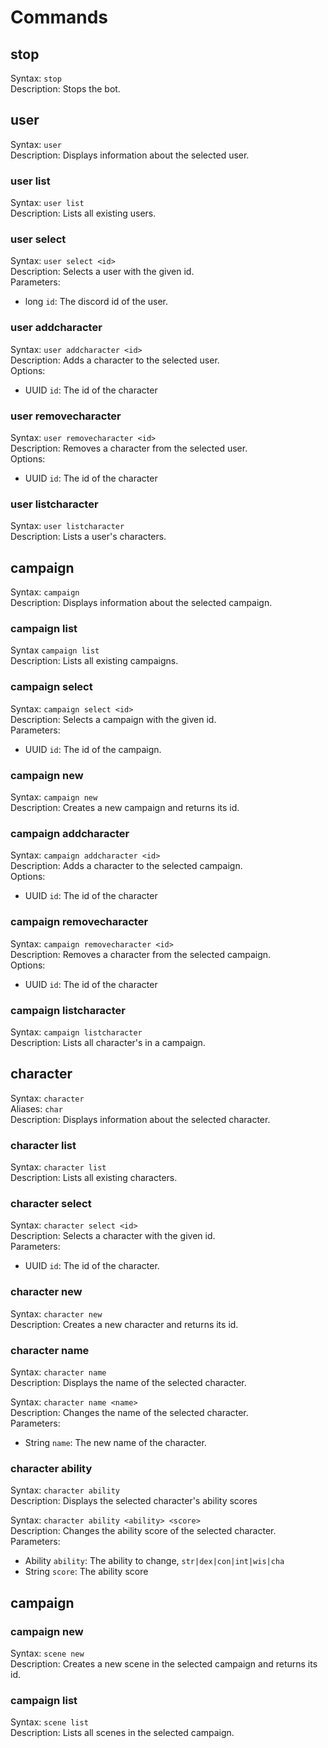 # Commands

## stop

Syntax: `stop`<br>
Description: Stops the bot.<br>

## user

Syntax: `user`<br>
Description: Displays information about the selected user.<br>

### user list

Syntax: `user list`<br>
Description: Lists all existing users.<br>

### user select

Syntax: `user select <id>`<br>
Description: Selects a user with the given id.<br>
Parameters:
- long `id`: The discord id of the user.

### user addcharacter

Syntax: `user addcharacter <id>`<br>
Description: Adds a character to the selected user.<br>
Options:
- UUID `id`: The id of the character

### user removecharacter

Syntax: `user removecharacter <id>`<br>
Description: Removes a character from the selected user.<br>
Options:
- UUID `id`: The id of the character

### user listcharacter

Syntax: `user listcharacter`<br>
Description: Lists a user's characters. <br>

## campaign

Syntax: `campaign`<br>
Description: Displays information about the selected campaign.<br>

### campaign list

Syntax `campaign list`<br>
Description: Lists all existing campaigns.<br>

### campaign select

Syntax: `campaign select <id>`<br>
Description: Selects a campaign with the given id.<br>
Parameters:
- UUID `id`: The id of the campaign.

### campaign new

Syntax: `campaign new`<br>
Description: Creates a new campaign and returns its id.

### campaign addcharacter

Syntax: `campaign addcharacter <id>`<br>
Description: Adds a character to the selected campaign.<br>
Options:
- UUID `id`: The id of the character

### campaign removecharacter

Syntax: `campaign removecharacter <id>`<br>
Description: Removes a character from the selected campaign.<br>
Options:
- UUID `id`: The id of the character

### campaign listcharacter

Syntax: `campaign listcharacter`<br>
Description: Lists all character's in a campaign. <br>

## character

Syntax: `character`<br>
Aliases: `char`<br>
Description: Displays information about the selected character.<br>

### character list

Syntax: `character list`<br>
Description: Lists all existing characters.<br>

### character select

Syntax: `character select <id>`<br>
Description: Selects a character with the given id.<br>
Parameters:
- UUID `id`: The id of the character.

### character new

Syntax: `character new`<br>
Description: Creates a new character and returns its id.

### character name

Syntax: `character name`<br>
Description: Displays the name of the selected character.<br>

Syntax: `character name <name>`<br>
Description: Changes the name of the selected character.<br>
Parameters:
- String `name`: The new name of the character.

### character ability

Syntax: `character ability`<br>
Description: Displays the selected character's ability scores

Syntax: `character ability <ability> <score>`<br>
Description: Changes the ability score of the selected character.<br>
Parameters:
- Ability `ability`: The ability to change, `str|dex|con|int|wis|cha`
- String `score`: The ability score

## campaign

### campaign new

Syntax: `scene new`<br>
Description: Creates a new scene in the selected campaign and returns its id.<br>

### campaign list

Syntax: `scene list`<br>
Description: Lists all scenes in the selected campaign.<br>